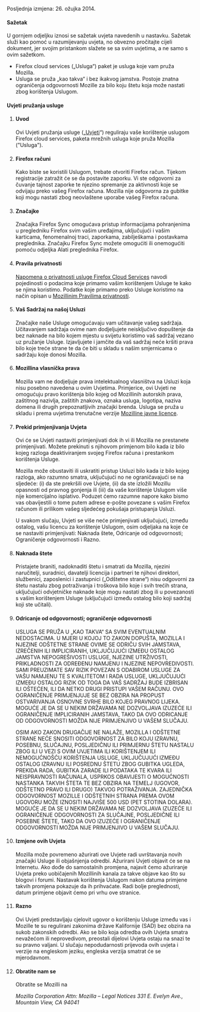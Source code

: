 Posljednja izmjena: 26. ožujka 2014.

#### Sažetak

U gornjem odjeljku iznosi se sažetak uvjeta navedenih u nastavku. Sažetak služi kao pomoć u razumijevanju uvjeta, no obvezno pročitajte cijeli dokument, jer svojim pristankom slažete se sa svim uvjetima, a ne samo s ovim sažetkom.

- Firefox cloud services („Usluga“) paket je usluga koje vam pruža Mozilla. 
- Usluga se pruža „kao takva“ i bez ikakvog jamstva. Postoje znatna ograničenja odgovornosti Mozille za bilo koju štetu koja može nastati zbog korištenja Uslugom.

#### Uvjeti pružanja usluge

1. #### Uvod

    Ovi Uvjeti pružanja usluge („<u>Uvjeti</u>“) reguliraju vaše korištenje uslugom Firefox cloud services, paketa mrežnih usluga koje pruža Mozilla ("Usluga").

2. #### Firefox računi

    Kako biste se koristili Uslugom, trebate otvoriti Firefox račun.  Tijekom registracije zatražit će se da postavite zaporku. Vi ste odgovorni za čuvanje tajnost zaporke te njezino spremanje za aktivnosti koje se odvijaju preko vašeg Firefox računa. Mozilla nije odgovorna za gubitke koji mogu nastati zbog neovlaštene uporabe vašeg Firefox računa.

3. #### Značajke

    Značajka Firefox Sync omogućava pristup informacijama pohranjenima u pregledniku Firefox svim vašim uređajima, uključujući i vašim karticama, fenomenalnoj traci, zaporkama, zabilješkama i postavkama preglednika. Značajku Firefox Sync možete omogućiti ili onemogućiti pomoću odjeljka Alati preglednika Firefox.

4. #### Pravila privatnosti

    <a href="https://accounts.firefox.com/legal/privacy">Napomena o privatnosti usluge Firefox Cloud Services</a> navodi pojedinosti o podacima koje primamo vašim korištenjem Usluge te kako se njima koristimo. Podatke koje primamo preko Usluge koristimo na način opisan u <a href="http://www.mozilla.org/privacy/" target="_blank">Mozillinim Pravilima privatnosti</a>.

5. #### Vaš Sadržaj na našoj Usluzi

    Značajke naše Usluge omogućavaju vam učitavanje vašeg sadržaja. Učitavanjem sadržaja ovime nam dodjeljujete neisključivo dopuštenje da bez naknade na bilo kojem mjestu u svijetu koristimo vaš sadržaj vezano uz pružanje Usluge. Izjavljujete i jamčite da vaš sadržaj neće kršiti prava bilo koje treće strane te da će biti u skladu s našim smjernicama o sadržaju koje donosi Mozilla.

6. #### Mozillina vlasnička prava

    Mozilla vam ne dodjeljuje prava intelektualnog vlasništva na Usluzi koja nisu posebno navedena u ovim Uvjetima. Primjerice, ovi Uvjeti ne omogućuju pravo korištenja bilo kojeg od Mozillinih autorskih prava, zaštitnog nazivlja, zaštitih znakova, oznaka usluga, logotipa, naziva domena ili drugih prepoznatljivih značajki brenda. Usluga se pruža u skladu i prema uvjetima trenutačne verzije <a href="http://www.mozilla.org/MPL/" target="_blank">Mozilline javne licence</a>.

7. #### Prekid primjenjivanja Uvjeta

    Ovi će se Uvjeti nastaviti primjenjivati dok ih vi ili Mozilla ne prestanete primjenjivati. Možete prekinuti s njihovom primjenom bilo kada iz bilo kojeg razloga deaktiviranjem svojeg Firefox računa i prestankom korištenja Usluge.

    Mozilla može obustaviti ili uskratiti pristup Usluzi bilo kada iz bilo kojeg razloga, ako razumno smatra, uključujući no ne ograničavajući se na sljedeće: (i) da ste prekršili ove Uvjete, (ii) da ste izložili Mozillu opasnosti od pravnog gonjenja ili (iii) da vaše korištenje Uslugom više nije komercijalno isplativo. Poduzet ćemo razumne napore kako bismo vas obavijestili o tome putem adrese e-pošte povezane s vašim Firefox računom ili prilikom vašeg sljedećeg pokušaja pristupanja Usluzi.

    U svakom slučaju, Uvjeti se više neće primjenjivati uključujući, između ostalog, vašu licencu za korištenje Uslugom, osim odjeljaka na koje će se nastaviti primjenjivati: Naknada štete, Odricanje od odgovornosti; Ograničenje odgovornosti i Razno.

8. #### Naknada štete

    Pristajete braniti, nadoknaditi štetu i smatrati da Mozilla, njezini naručitelji, suradnici, davatelji licencija i partneri te njihovi direktori, službenici, zaposlenici i zastupnici („Odštetne strane“) nisu odgovorni za štetu nastalu zbog potraživanja i troškova bilo koje i svih trećih strana, uključujući odvjetničke naknade koje mogu nastati zbog ili u povezanosti s vašim korištenjem Usluge (uključujući između ostalog bilo koji sadržaj koji ste učitali).

9. #### Odricanje od odgovornosti; ograničenje odgovornosti

    USLUGA SE PRUŽA U „KAO TAKVA“ SA SVIM EVENTUALNIM NEDOSTACIMA. U MJERI U KOJOJ TO ZAKON DOPUŠTA, MOZILLA I NJEZINE ODŠTETNE STRANE OVIME SE ODRIČU SVIH JAMSTAVA, IZREČENIH ILI IMPLICIRANIH, UKLJUČUJUĆI IZMEĐU OSTALOG JAMSTVA NEPOGREŠIVOSTI USLUGE, NJEZINE UTRŽIVOSTI, PRIKLADNOSTI ZA ODREĐENU NAMJENU I NJEZINE NEPOVREDIVOSTI. SAMI PREUZIMATE SAV RIZIK POVEZAN S ODABIROM USLUGE ZA VAŠU NAMJENU TE S KVALITETOM I RADA USLUGE, UKLJUČUJUĆI IZMEĐU OSTALOG RIZIK OD TOGA DA VAŠ SADRŽAJ BUDE IZBRISAN ILI OŠTEĆEN, ILI DA NETKO DRUGI PRISTUPI VAŠEM RAČUNU. OVO OGRANIČENJE PRIMJENJUJE SE BEZ OBZIRA NA PROPUST OSTVARIVANJA OSNOVNE SVRHE BILO KOJEG PRAVNOG LIJEKA. MOGUĆE JE DA SE U NEKIM DRŽAVAMA NE DOZVOLJAVA IZUZEĆE ILI OGRANIČENJE IMPLICIRANIH JAMSTAVA, TAKO DA OVO ODRICANJE OD ODGOVORNOSTI MOŽDA NIJE PRIMJENJIVO U VAŠEM SLUČAJU.

    OSIM AKO ZAKON DRUGAČIJE NE NALAŽE, MOZILLA I ODŠTETNE STRANE NEĆE SNOSITI ODGOVORNOST ZA BILO KOJU IZRAVNU, POSEBNU, SLUČAJNU, POSLJEDIČNU ILI PRIMJERNU ŠTETU NASTALU ZBOG ILI U VEZI S OVIM UVJETIMA ILI KORIŠTENJEM ILI NEMOGUĆNOŠĆU KORIŠTENJA USLUGE, UKLJUČUJUĆI IZMEĐU OSTALOG IZRAVNU ILI POSREDNU ŠTETU ZBOG GUBITKA UGLEDA, PREKIDA RADA, GUBITKA ZARADE ILI PODATAKA TE KVARA ILI NEISPRAVNOSTI RAČUNALA, USPRKOS OBAVIJESTI O MOGUĆNOSTI NASTANKA TAKVIH ŠTETA TE BEZ OBZIRA NA TEMELJ (UGOVOR, ODŠTETNO PRAVO ILI DRUGO) TAKVOG POTRAŽIVANJA. ZAJEDNIČKA ODGOVORNOST MOZILLE I ODŠTETNIH STRANA PREMA OVOM UGOVORU MOŽE IZNOSITI NAJVIŠE 500 USD (PET STOTINA DOLARA). MOGUĆE JE DA SE U NEKIM DRŽAVAMA NE DOZVOLJAVA IZUZEĆE ILI OGRANIČENJE ODGOVORNOSTI ZA SLUČAJNE, POSLJEDIČNE ILI POSEBNE ŠTETE, TAKO DA OVO IZUZEĆE I OGRANIČENJE ODGOVORNOSTI MOŽDA NIJE PRIMJENJIVO U VAŠEM SLUČAJU.

10. #### Izmjene ovih Uvjeta

    Mozilla može povremeno ažurirati ove Uvjete radi uvrštavanja novih značajki Usluge ili objašnjenja odredbi. Ažurirani Uvjeti objavit će se na Internetu. Ako dođe do samostalnih promjena, najavit ćemo ažuriranje Uvjeta preko uobičajenih Mozillinih kanala za takve objave kao što su blogovi i forumi. Nastavak korištenja Uslugom nakon datuma primjene takvih promjena pokazuje da ih prihvaćate. Radi bolje preglednosti, datum primjene objavit ćemo pri vrhu ove stranice.

11. #### Razno

    Ovi Uvjeti predstavljaju cjelovit ugovor o korištenju Usluge između vas i Mozille te su regulirani zakonima države Kalifornije (SAD) bez obzira na sukob zakonskih odredbi. Ako se bilo koja odredba ovih Uvjeta smatra nevažećom ili neprovedivom, preostali dijelovi Uvjeta ostaju na snazi te su pravno valjani. U slučaju nepodudarnosti prijevoda ovih uvjeta i verzije na engleskom jeziku, engleska verzija smatrat će se mjerodavnom.

12. #### Obratite nam se

    Obratite se Mozilli na

    <address>
      Mozilla Corporation 
      Attn: Mozilla – Legal Notices 
      331 E. Evelyn Ave., 
      Mountain View, CA 94041 
    </address>
